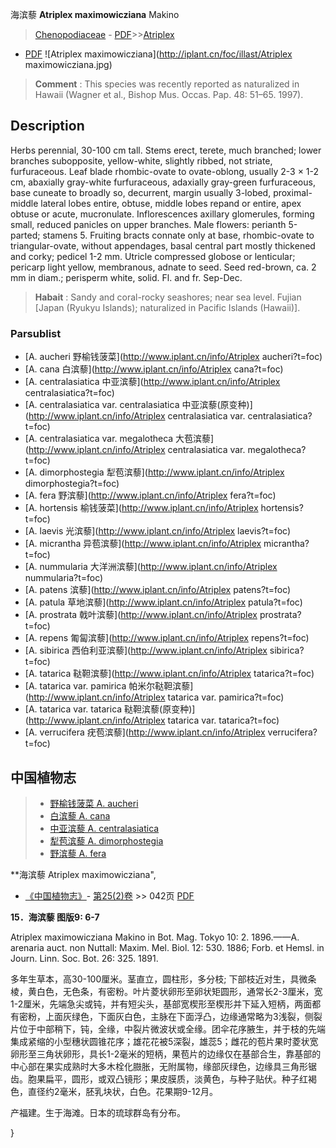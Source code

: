 海滨藜 **Atriplex maximowicziana** Makino

> [Chenopodiaceae](http://www.iplant.cn/info/Chenopodiaceae?t=foc) - [PDF](http://www.iplant.cn/foc/pdf/Chenopodiaceae.pdf)>>[Atriplex](http://www.iplant.cn/info/Atriplex?t=foc)
 - [PDF](http://www.iplant.cn/foc/pdf/Atriplex.pdf)
![Atriplex maximowicziana](http://iplant.cn/foc/illast/Atriplex maximowicziana.jpg)


> **Comment** : 
> This species was recently reported as naturalized in Hawaii (Wagner et al., Bishop Mus. Occas. Pap. 48: 51–65. 1997).

## Description

Herbs perennial, 30-100 cm tall. Stems erect, terete, much branched; lower branches subopposite, yellow-white, slightly ribbed, not striate, furfuraceous. Leaf blade rhombic-ovate to ovate-oblong, usually 2-3 × 1-2 cm, abaxially gray-white furfuraceous, adaxially gray-green furfuraceous, base cuneate to broadly so, decurrent, margin usually 3-lobed, proximal-middle lateral lobes entire, obtuse, middle lobes repand or entire, apex obtuse or acute, mucronulate. Inflorescences axillary glomerules, forming small, reduced panicles on upper branches. Male flowers: perianth 5-parted; stamens 5. Fruiting bracts connate only at base, rhombic-ovate to triangular-ovate, without appendages, basal central part mostly thickened and corky; pedicel 1-2 mm. Utricle compressed globose or lenticular; pericarp light yellow, membranous, adnate to seed. Seed red-brown, ca. 2 mm in diam.; perisperm white, solid. Fl. and fr. Sep-Dec.


> **Habait** : 
> Sandy and coral-rocky seashores; near sea level. Fujian [Japan (Ryukyu Islands); naturalized in Pacific Islands (Hawaii)].



### Parsublist

* [A.  aucheri  野榆钱菠菜](http://www.iplant.cn/info/Atriplex aucheri?t=foc)
* [A.  cana  白滨藜](http://www.iplant.cn/info/Atriplex cana?t=foc)
* [A.  centralasiatica  中亚滨藜](http://www.iplant.cn/info/Atriplex centralasiatica?t=foc)
* [A.  centralasiatica var. centralasiatica  中亚滨藜(原变种)](http://www.iplant.cn/info/Atriplex centralasiatica var. centralasiatica?t=foc)
* [A.  centralasiatica var. megalotheca  大苞滨藜](http://www.iplant.cn/info/Atriplex centralasiatica var. megalotheca?t=foc)
* [A.  dimorphostegia  犁苞滨藜](http://www.iplant.cn/info/Atriplex dimorphostegia?t=foc)
* [A.  fera  野滨藜](http://www.iplant.cn/info/Atriplex fera?t=foc)
* [A.  hortensis  榆钱菠菜](http://www.iplant.cn/info/Atriplex hortensis?t=foc)
* [A.  laevis  光滨藜](http://www.iplant.cn/info/Atriplex laevis?t=foc)
* [A.  micrantha  异苞滨藜](http://www.iplant.cn/info/Atriplex micrantha?t=foc)
* [A.  nummularia  大洋洲滨藜](http://www.iplant.cn/info/Atriplex nummularia?t=foc)
* [A.  patens  滨藜](http://www.iplant.cn/info/Atriplex patens?t=foc)
* [A.  patula  草地滨藜](http://www.iplant.cn/info/Atriplex patula?t=foc)
* [A.  prostrata  戟叶滨藜](http://www.iplant.cn/info/Atriplex prostrata?t=foc)
* [A.  repens  匍匐滨藜](http://www.iplant.cn/info/Atriplex repens?t=foc)
* [A.  sibirica  西伯利亚滨藜](http://www.iplant.cn/info/Atriplex sibirica?t=foc)
* [A.  tatarica  鞑靼滨藜](http://www.iplant.cn/info/Atriplex tatarica?t=foc)
* [A.  tatarica var. pamirica  帕米尔鞑靼滨藜](http://www.iplant.cn/info/Atriplex tatarica var. pamirica?t=foc)
* [A.  tatarica var. tatarica  鞑靼滨藜(原变种)](http://www.iplant.cn/info/Atriplex tatarica var. tatarica?t=foc)
* [A.  verrucifera  疣苞滨藜](http://www.iplant.cn/info/Atriplex verrucifera?t=foc)


## 中国植物志

> * [野榆钱菠菜  A.  aucheri](Atriplex-aucheri-野榆钱菠菜.md)
> * [白滨藜  A.  cana](Atriplex-cana-白滨藜.md)
> * [中亚滨藜  A.  centralasiatica](Atriplex-centralasiatica-中亚滨藜.md)
> * [犁苞滨藜  A.  dimorphostegia](Atriplex-dimorphostegia-犁苞滨藜.md)
> * [野滨藜  A.  fera](Atriplex-fera-野滨藜.md)


**海滨藜 Atriplex maximowicziana",



* [《中国植物志》](http://www.iplant.cn/frps)- [第25(2)卷](http://www.iplant.cn/frps/vol/25(2)) >> 042页 [PDF](http://www.iplant.cn/frps/pdf/25(2)/042a.pdf)


**15．海滨藜 图版9: 6-7**

Atriplex maximowicziana Makino in Bot. Mag. Tokyo 10: 2. 1896.——A. arenaria auct. non Nuttall: Maxim. Mel. Biol. 12: 530. 1886; Forb. et Hemsl. in Journ. Linn. Soc. Bot. 26: 325. 1891.

多年生草本，高30-100厘米。茎直立，圆柱形，多分枝; 下部枝近对生，具微条棱，黄白色，无色条，有密粉。叶片菱状卵形至卵状矩圆形，通常长2-3厘米，宽1-2厘米，先端急尖或钝，并有短尖头，基部宽楔形至楔形并下延入短柄，两面都有密粉，上面灰绿色，下面灰白色，主脉在下面浮凸，边缘通常略为3浅裂，侧裂片位于中部稍下，钝，全缘，中裂片微波状或全缘。团伞花序腋生，并于枝的先端集成紧缩的小型穗状圆锥花序；雄花花被5深裂，雄蕊5；雌花的苞片果时菱状宽卵形至三角状卵形，具长1-2毫米的短柄，果苞片的边缘仅在基部合生，靠基部的中心部在果实成熟时大多木栓化臌胀，无附属物，缘部灰绿色，边缘具三角形锯齿。胞果扁平，圆形，或双凸镜形；果皮膜质，淡黄色，与种子贴伏。种子红褐色，直径约2毫米，胚乳块状，白色。花果期9-12月。

产福建。生于海滩。日本的琉球群岛有分布。



}